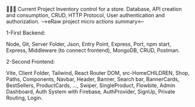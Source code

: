 👨🏻‍💻 Current Project Inventory control for a store. Database, API creation and consumption, CRUD, HTTP Protocol, User authentication and authorization.
-->eRaw project micro actions summary<--

1-First Backend:

Node, Git, Server Folder, Json, Entry Point, Express, Port, npm start, Express, Middleware (to connect frontend), MongoDB, CRUD, Postman.

2-Second Frontend:

Vite, Client Folder, Tailwind, React Router DOM, src-HomeCHILDREN, Shop, Paths, Components, Navbar, Header, Banner, Search bar, BannerCards, BestSellers, ProductCards, …, Swiper, SingleProduct, Flowbite, Admin Dashboard, Auth System with Firebase, AuthProvider, SignUp, Private Routing, Login.
